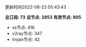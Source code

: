 更新时间2022-08-23 05:43:43

**总订阅: 73**
**总节点: 2853**
**有效节点: 805**
- ss节点: 416
- v2ray节点: 347
- trojan节点: 42
